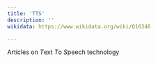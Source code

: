 ```yaml
---
title: 'TTS'
description: ''
wikidata: https://www.wikidata.org/wiki/Q16346

---
```


Articles on *T*ext *T*o *S*peech technology
